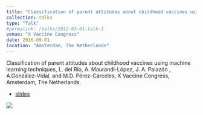 ```yaml
---
title: "Classification of parent attitudes about childhood vaccines using machine learning techniques"
collection: talks
type: "Talk"
#permalink: /talks/2012-03-01-talk-1
venue: "X Vaccine Congress"
date: 2016-09-01
location: "Amsterdam, The Netherlands"
---
```


Classification of parent attitudes about childhood vaccines using machine learning techniques, L. del Río, A. Maurandi-López, J. A. Palazón , A.González-Vidal, and M.D. Pérez-Cárceles, X Vaccine Congress, Amsterdam, The Netherlands.

- [slides](https://amaurandi.github.io/files/presentacion-oral-vaccineCongress.pdf)

[![](https://amaurandi.github.io/files/LdelRioetal-posterVaccine2016.png)](https://amaurandi.github.io/files/LdelRioetal-posterVaccine2016.pdf)

